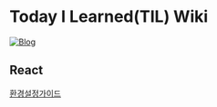 # Today I Learned(TIL) Wiki

[![Blog](https://img.shields.io/badge/Blog-ryurim.tistory.com-yellow.svg)](https://ryurim.tistory.com/)

## React

[환경설정가이드](https://ryurim.tistory.com/16)
